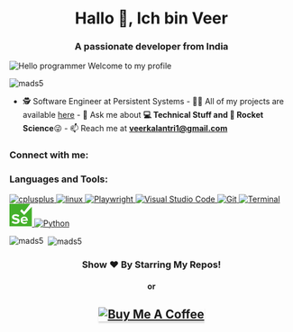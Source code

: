 <link rel="stylesheet" href="assets/css/custom.css">
<h1 align="center">Hallo 👋, Ich bin Veer</h1>
<h3 align="center">A passionate developer from India</h3>

<img alt="Hello programmer Welcome to my profile" src="https://img.shields.io/badge/Hello!-Welcome<3-orange.svg?style=flat&logo=github">

<p align="left"> <img src="https://komarev.com/ghpvc/?username=mads5" alt="mads5" /> </p>

- 🕵 Software Engineer at Persistent Systems - 👨‍💻 All of my projects are available [here](https://github.com/mads5?tab=repositories) - 💬 Ask me about **💻 Technical Stuff and 🚀 Rocket Science**😜 - 📫 Reach me at **veerkalantri1@gmail.com**

<p align="left">
    <h3 align="left">Connect with me:</h3>
</p>

<h3 align="left">Languages and Tools:</h3>
<p align="left">
    <a href="https://www.w3schools.com/cpp/" target="_blank">
        <img src="https://cdn.jsdelivr.net/gh/devicons/devicon/icons/cplusplus/cplusplus-original.svg" alt="cplusplus" width="40" height="40" />
    </a>
    <a href="https://www.linux.org/" target="_blank">
        <img src="https://cdn.jsdelivr.net/gh/devicons/devicon@latest/icons/linux/linux-original.svg" alt="linux" width="60" height="60" />
    </a>
    <a href="https://playwright.dev/" target="_blank">
        <img src="https://cdn.jsdelivr.net/gh/devicons/devicon/icons/playwright/playwright-original.svg" alt="Playwright" width="40" height="40" />
    </a>
    <a href="https://code.visualstudio.com/" target="_blank">
        <img src="https://cdn.jsdelivr.net/gh/devicons/devicon/icons/vscode/vscode-original.svg" alt="Visual Studio Code" width="40" height="40" />
    </a>
    <a href="https://git-scm.com/" target="_blank">
        <img src="https://cdn.jsdelivr.net/gh/devicons/devicon/icons/git/git-original.svg" alt="Git" width="40" height="40" />
    </a>
    <a href="https://www.gnu.org/software/bash/" target="_blank">
        <img src="https://cdn.jsdelivr.net/gh/devicons/devicon/icons/bash/bash-original.svg" alt="Terminal" width="40" height="40" />
    </a>
    <a href="https://www.selenium.dev/" target="_blank">
        <img src="https://raw.githubusercontent.com/SeleniumHQ/heroku-selenium/6fe2098a074d48d15678c63fd93da02ed9c9c366/selenium-green.svg" alt="Selenium" width="40" height="40" />
    </a>
    <a href="https://www.python.org/" target="_blank">
        <img src="https://cdn.jsdelivr.net/gh/devicons/devicon/icons/python/python-original.svg" alt="Python" width="40" height="40" />
    </a>
</p>

<p>
    <img align="left" src="https://github-readme-stats.vercel.app/api/top-langs/?username=mads5&layout=compact" alt="mads5" />
</p>

<p>&nbsp;
    <img align="center" src="https://github-readme-stats.vercel.app/api?username=mads5&show_icons=true" alt="mads5" />
</p>

<h3 align="center">Show ❤️ By Starring My Repos!</h3>
<h4 align="center"> or </h4>
<h2 align="center">

<a href="https://bmc.link/veerk" target="_blank"><img src="https://www.buymeacoffee.com/assets/img/custom_images/orange_img.png" alt="Buy Me A Coffee" style="height: 41px !important;width: 174px !important;box-shadow: 0px 3px 2px 0px rgba(190, 190, 190, 0.5) !important;-webkit-box-shadow: 0px 3px 2px 0px rgba(190, 190, 190, 0.5) !important;" ></a>
</h2>
<br>
